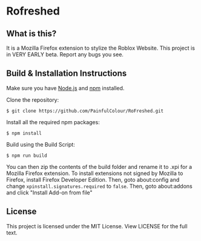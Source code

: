 # Rofreshed
## What is this?
It is a Mozilla Firefox extension to stylize the Roblox Website. This project is in VERY EARLY beta. Report any bugs you see.
## Build & Installation Instructions
Make sure you have [Node.js](https://nodejs.org) and [npm](https://www.npmjs.com/) installed.

Clone the repository:

``$ git clone https://github.com/PainfulColour/RoFreshed.git``

Install all the required npm packages:

``$ npm install``

Build using the Build Script:

``$ npm run build``

You can then zip the contents of the build folder and rename it to .xpi for a Mozilla Firefox extension.
To install extensions not signed by Mozilla to Firefox, install Firefox Developer Edition. Then, goto about:config and change ``xpinstall.signatures.required`` to ``false``. Then, goto about:addons and click "Install Add-on from file"

## License
This project is licensed under the MIT License. View LICENSE for the full text.